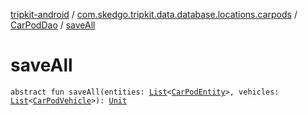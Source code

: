 [tripkit-android](../../index.md) / [com.skedgo.tripkit.data.database.locations.carpods](../index.md) / [CarPodDao](index.md) / [saveAll](./save-all.md)

# saveAll

`abstract fun saveAll(entities: `[`List`](https://kotlinlang.org/api/latest/jvm/stdlib/kotlin.collections/-list/index.html)`<`[`CarPodEntity`](../-car-pod-entity/index.md)`>, vehicles: `[`List`](https://kotlinlang.org/api/latest/jvm/stdlib/kotlin.collections/-list/index.html)`<`[`CarPodVehicle`](../-car-pod-vehicle/index.md)`>): `[`Unit`](https://kotlinlang.org/api/latest/jvm/stdlib/kotlin/-unit/index.html)